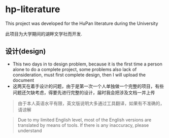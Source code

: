 # hp-literature

This project was developed for the HuPan literature during the University

此项目为大学期间的湖畔文学社而开发.

## 设计(design)

- This two days in to design problem, because it is the first time a person alone to do a complete project, some problems also lack of consideration, must first complete design, then I will upload the document
- 这两天在着手设计的问题，由于是第一次一个人单独做一个完整的项目，有些问题还欠缺考虑，得要先进行完整的设计，届时我会把涉及文档一并上传




> 由于本人英语水平有限，英文版说明大多通过工具翻译，如果有不准确的，请谅解

> Due to my limited English level, most of the English versions are translated by means of tools. If there is any inaccuracy, please understand


